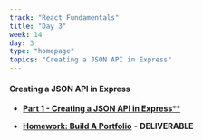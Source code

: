 ```yaml
---
track: "React Fundamentals"
title: "Day 3"
week: 14
day: 3
type: "homepage"
topics: "Creating a JSON API in Express"
---
```


#### Creating a JSON API in Express
<!-- - [**Lecture: Creating a JSON API in Express**](/react-fundamentals/week-14/day-3/lecture/json-api) -->
- [**Part 1 - Creating a JSON API in Express****](/react-fundamentals/week-14/day-3/lecture/)

- [**Homework: Build A Portfolio**](/react-fundamentals/week-14/day-3/lab/portfolio) - **DELIVERABLE**
